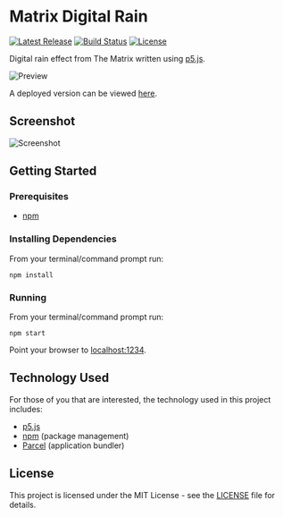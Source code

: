 # Matrix Digital Rain

[![Latest Release](https://img.shields.io/github/release/vanillaSlice/MatrixDigitalRain.svg)](https://github.com/vanillaSlice/MatrixDigitalRain/releases/latest)
[![Build Status](https://img.shields.io/travis/com/vanillaSlice/MatrixDigitalRain/master.svg)](https://travis-ci.com/vanillaSlice/MatrixDigitalRain)
[![License](https://img.shields.io/github/license/vanillaSlice/MatrixDigitalRain.svg)](LICENSE)

Digital rain effect from The Matrix written using [p5.js](https://p5js.org/).

![Preview](/images/preview-1.gif)

A deployed version can be viewed [here](https://matrixdigitalrain.mikelowe.xyz/).

## Screenshot

![Screenshot](/images/screenshot-1.png)

## Getting Started

### Prerequisites

* [npm](https://www.npmjs.com/)

### Installing Dependencies

From your terminal/command prompt run:

```
npm install
```

### Running

From your terminal/command prompt run:

```
npm start
```

Point your browser to [localhost:1234](http://localhost:1234).

## Technology Used

For those of you that are interested, the technology used in this project includes:

* [p5.js](https://p5js.org/)
* [npm](https://www.npmjs.com/) (package management)
* [Parcel](https://parceljs.org/) (application bundler)

## License

This project is licensed under the MIT License - see the [LICENSE](LICENSE) file for details.
